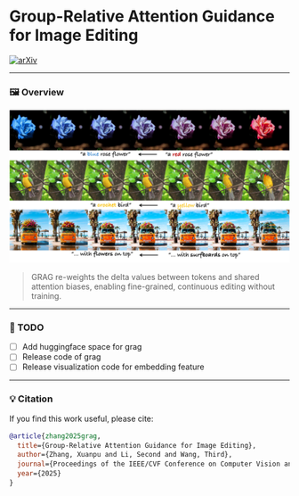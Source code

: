 # Group-Relative Attention Guidance for Image Editing

[![arXiv](https://img.shields.io/badge/arXiv-2501.01234-b31b1b?logo=arxiv&logoColor=white)](https://arxiv.org/abs/2501.01234)
<!-- [![Project Page](https://img.shields.io/badge/🌐%20Project-Page-blue)](https://yourname.github.io/GRAG-Project)
[![Hugging Face Demo](https://img.shields.io/badge/🤗%20HuggingFace-Demo-yellow)](https://huggingface.co/spaces/your-org/GRAG)
[![GitHub](https://img.shields.io/badge/GitHub-Code-black?logo=github)](https://github.com/yourname/GRAG) -->

---

<!-- ### 📖 Paper
> **Group-Relative Attention Guidance (GRAG) for Image Editing**  
> *Your Name, Co-author Name, Advisor Name*  
> *CVPR 2025 (Oral)*  
>
> Recent advances in Diffusion-in-Transformer (DiT) based image editing models have shown powerful editing capabilities, but lack continuous control over the editing strength.  
> We propose **Group Relative Attention Guidance (GRAG)**, a simple yet effective tuning-free mechanism that enables smooth and fine-grained control over editing intensity by reweighting token-wise deltas relative to their shared bias vectors. -->



### 🖼️ Overview

<p align="center">
  <img src="assets/main.jpg" alt="Principle diagram" width="800">
</p>

> GRAG re-weights the delta values between tokens and shared attention biases, enabling fine-grained, continuous editing without training.

---

<!-- ### 🚀 Features
- 🎯 **Training-free** — plug-and-play with existing DiT-based pipelines  
- 🪶 **Lightweight** — integrate with as few as *4 lines of code*  
- 🎚 **Continuous Control** — smooth interpolation of editing intensity  
- 🖼 **Compatible Frameworks** — Stable Diffusion 3, FLUX, Qwen-Image, PixArt-α, etc.   -->

<!-- --- -->

<!-- ### 🧩 Installation

```bash
git clone https://github.com/yourname/GRAG.git
cd GRAG
conda create -n grag python=3.10
conda activate grag
pip install -r requirements.txt
```

---

### 🧠 Usage Example

```bash
python run_edit.py   --model flux   --image assets/sample.jpg   --prompt "turn the cloudy sky into a sunset"   --lambda 1.1
```

Results will be saved under `outputs/`.

---

### 📂 Repository Structure

```
GRAG/
├── assets/               # figures and demo images
├── src/                  # main code
│   ├── pipeline_grag.py  # GRAG attention modification
│   ├── utils/            # helpers
│   └── eval/             # evaluation scripts
├── demo/                 # web / gradio demo -->
<!-- └── README.md
``` -->

<!-- --- -->

### 🧪 TODO
- [ ] Add huggingface space for grag
- [ ] Release code of grag
- [ ] Release visualization code for embedding feature

---

### 💡 Citation

If you find this work useful, please cite:

```bibtex
@article{zhang2025grag,
  title={Group-Relative Attention Guidance for Image Editing},
  author={Zhang, Xuanpu and Li, Second and Wang, Third},
  journal={Proceedings of the IEEE/CVF Conference on Computer Vision and Pattern Recognition (CVPR)},
  year={2025}
}
```

<!-- ---

### 🙌 Acknowledgements
Our implementation builds upon  
[Stable Diffusion 3](https://github.com/Stability-AI/stable-diffusion-3),  
[Flux 1.0](https://huggingface.co/black-forest-labs/FLUX.1-dev),  
and [PixArt-α](https://github.com/PixArt-alpha).

---

### 📧 Contact
For questions or collaborations, please reach out:  
**your.email@example.com** -->
